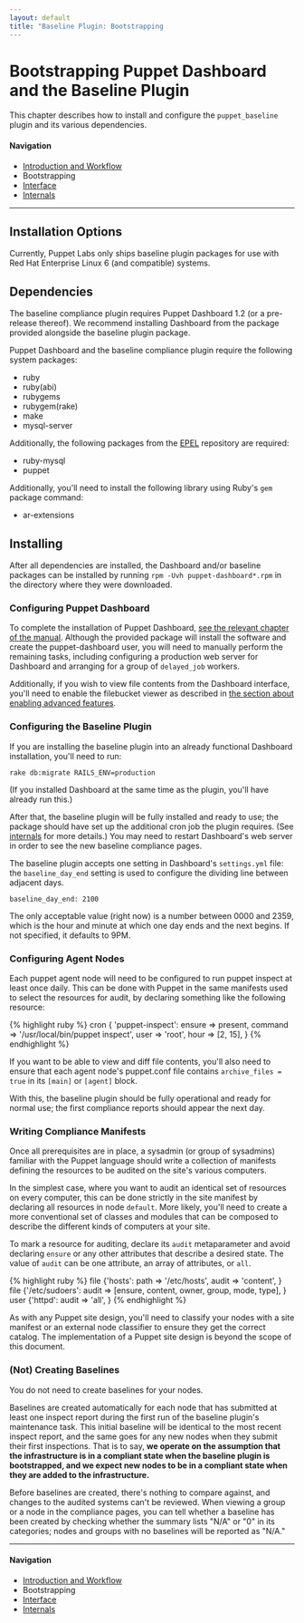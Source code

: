 ```yaml
---
layout: default
title: "Baseline Plugin: Bootstrapping
---
```


Bootstrapping Puppet Dashboard and the Baseline Plugin
====

This chapter describes how to install and configure the `puppet_baseline` plugin and its various dependencies. 

#### Navigation

* [Introduction and Workflow](./pb_workflow.html)
* Bootstrapping
* [Interface](./pb_interface.html)
* [Internals](./pb_internals.html)

* * * 

Installation Options
------

Currently, Puppet Labs only ships baseline plugin packages for use with Red Hat Enterprise Linux 6 (and compatible) systems. 

Dependencies
-----

The baseline compliance plugin requires Puppet Dashboard 1.2 (or a pre-release thereof). We recommend installing Dashboard from the package provided alongside the baseline plugin package.

Puppet Dashboard and the baseline compliance plugin require the following system packages:

* ruby
* ruby(abi) <!-- Should this be listed separately? -->
* rubygems
* rubygem(rake)
* make
* mysql-server

Additionally, the following packages from the [EPEL](http://fedoraproject.org/wiki/EPEL) repository are required:

* ruby-mysql
* puppet <!-- Is this still required? It looks like only the baseline plugin wants it. -->

Additionally, you'll need to install the following library using Ruby's `gem` package command:

* ar-extensions

Installing
-----

After all dependencies are installed, the Dashboard and/or baseline packages can be installed by running `rpm -Uvh puppet-dashboard*.rpm` in the directory where they were downloaded. 

### Configuring Puppet Dashboard

[dashboard_bootstrap]: /dashboard/manual/1.2/bootstrapping.html#configuring-dashboard
[dashboard_advanced]: /dashboard/manual/1.2/configuring.html#advanced-features

To complete the installation of Puppet Dashboard, [see the relevant chapter of the manual][dashboard_bootstrap]. Although the provided package will install the software and create the puppet-dashboard user, you will need to manually perform the remaining tasks, including configuring a production web server for Dashboard and arranging for a group of `delayed_job` workers.

Additionally, if you wish to view file contents from the Dashboard interface, you'll need to enable the filebucket viewer as described in [the section about enabling advanced features][dashboard_advanced]. 

### Configuring the Baseline Plugin

If you are installing the baseline plugin into an already functional Dashboard installation, you'll need to run:

    rake db:migrate RAILS_ENV=production
    
(If you installed Dashboard at the same time as the plugin, you'll have already run this.)

After that, the baseline plugin will be fully installed and ready to use; the package should have set up the additional cron job the plugin requires. (See [internals](./pb_internals.html) for more details.) You may need to restart Dashboard's web server in order to see the new baseline compliance pages.

The baseline plugin accepts one setting in Dashboard's `settings.yml` file: the `baseline_day_end` setting is used to configure the dividing line between adjacent days.

    baseline_day_end: 2100

The only acceptable value (right now) is a number between 0000 and 2359, which is the hour and minute at which one day ends and the next begins. If not specified, it defaults to 9PM.

### Configuring Agent Nodes

Each puppet agent node will need to be configured to run puppet inspect at least once daily. This can be done with Puppet in the same manifests used to select the resources for audit, by declaring something like the following resource:

{% highlight ruby %}
    cron { 'puppet-inspect':
      ensure => present,
      command => '/usr/local/bin/puppet inspect',
      user => 'root',
      hour => [2, 15],
    }
{% endhighlight %}
<!-- Check that this is right. -->

If you want to be able to view and diff file contents, you'll also need to ensure that each agent node's puppet.conf file contains `archive_files = true` in its `[main]` or `[agent]` block.

With this, the baseline plugin should be fully operational and ready for normal use; the first compliance reports should appear the next day.
<!-- Verify the timing on this. -->

### Writing Compliance Manifests

Once all prerequisites are in place, a sysadmin (or group of sysadmins) familiar with the Puppet language should write a collection of manifests defining the resources to be audited on the site's various computers. 

In the simplest case, where you want to audit an identical set of resources on every computer, this can be done strictly in the site manifest by declaring all resources in node `default`. More likely, you'll need to create a more conventional set of classes and modules that can be composed to describe the different kinds of computers at your site. 

To mark a resource for auditing, declare its `audit` metaparameter and avoid declaring `ensure` or any other attributes that describe a desired state. The value of `audit` can be one attribute, an array of attributes, or `all`.

{% highlight ruby %}
    file {'hosts':
      path  => '/etc/hosts',
      audit => 'content',
    }
    file {'/etc/sudoers':
      audit => [ensure, content, owner, group, mode, type],
    }
    user {'httpd':
      audit => 'all',
    }
{% endhighlight %}

As with any Puppet site design, you'll need to classify your nodes with a site manifest or an external node classifier to ensure they get the correct catalog. The implementation of a Puppet site design is beyond the scope of this document. 

### (Not) Creating Baselines

You do not need to create baselines for your nodes.

Baselines are created automatically for each node that has submitted at least one inspect report during the first run of the baseline plugin's maintenance task. This initial baseline will be identical to the most recent <!-- Check this; it might change. --> inspect report, and the same goes for any new nodes when they submit their first inspections. That is to say, **we operate on the assumption that the infrastructure is in a compliant state when the baseline plugin is bootstrapped, and we expect new nodes to be in a compliant state when they are added to the infrastructure.**

Before baselines are created, there's nothing to compare against, and changes to the audited systems can't be reviewed. When viewing a group or a node in the compliance pages, you can tell whether a baseline has been created by checking whether the summary lists "N/A" or "0" in its categories; nodes and groups with no baselines will be reported as "N/A."

* * * 

#### Navigation

* [Introduction and Workflow](./pb_workflow.html)
* Bootstrapping
* [Interface](./pb_interface.html)
* [Internals](./pb_internals.html)

